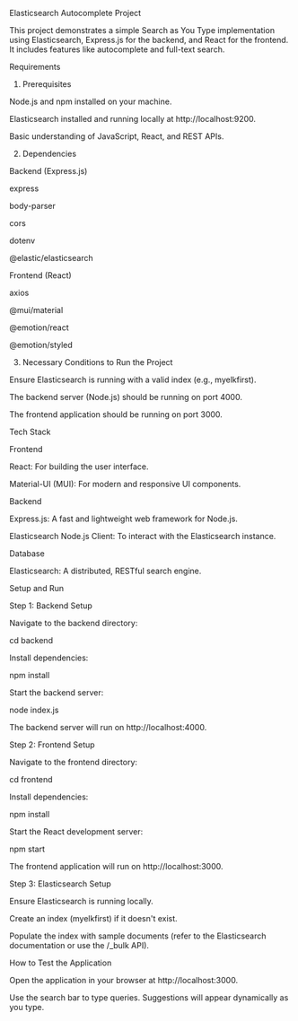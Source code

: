 Elasticsearch Autocomplete Project

This project demonstrates a simple Search as You Type implementation using Elasticsearch, Express.js for the backend, and React for the frontend. It includes features like autocomplete and full-text search.

Requirements

1. Prerequisites

Node.js and npm installed on your machine.

Elasticsearch installed and running locally at http://localhost:9200.

Basic understanding of JavaScript, React, and REST APIs.

2. Dependencies

Backend (Express.js)

express

body-parser

cors

dotenv

@elastic/elasticsearch

Frontend (React)

axios

@mui/material

@emotion/react

@emotion/styled

3. Necessary Conditions to Run the Project

Ensure Elasticsearch is running with a valid index (e.g., myelkfirst).

The backend server (Node.js) should be running on port 4000.

The frontend application should be running on port 3000.

Tech Stack

Frontend

React: For building the user interface.

Material-UI (MUI): For modern and responsive UI components.

Backend

Express.js: A fast and lightweight web framework for Node.js.

Elasticsearch Node.js Client: To interact with the Elasticsearch instance.

Database

Elasticsearch: A distributed, RESTful search engine.

Setup and Run

Step 1: Backend Setup

Navigate to the backend directory:

cd backend

Install dependencies:

npm install

Start the backend server:

node index.js

The backend server will run on http://localhost:4000.

Step 2: Frontend Setup

Navigate to the frontend directory:

cd frontend

Install dependencies:

npm install

Start the React development server:

npm start

The frontend application will run on http://localhost:3000.

Step 3: Elasticsearch Setup

Ensure Elasticsearch is running locally.

Create an index (myelkfirst) if it doesn't exist.

Populate the index with sample documents (refer to the Elasticsearch documentation or use the /_bulk API).

How to Test the Application

Open the application in your browser at http://localhost:3000.

Use the search bar to type queries. Suggestions will appear dynamically as you type.
